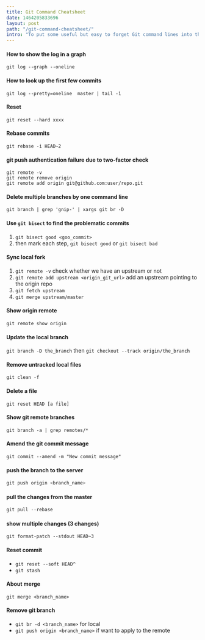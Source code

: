 ```yaml
---
title: Git Command Cheatsheet
date: 1464205833696
layout: post
path: "/git-command-cheatsheet/"
intro: "To put some useful but easy to forget Git command lines into this thread"
---
```


#### How to show the log in a graph

```
git log --graph --oneline
```


#### How to look up the first few commits

```
git log --pretty=oneline  master | tail -1

```

#### Reset

```
git reset --hard xxxx
```

#### Rebase commits
```
git rebase -i HEAD~2
```

#### git push authentication failure due to two-factor check
```
git remote -v 
git remote remove origin 
git remote add origin git@github.com:user/repo.git  
```

#### Delete multiple branches by one command line
`git branch | grep 'gnip-' | xargs git br -D`

#### Use `git bisect` to find the problematic commits
1. `git bisect good <goo_commit>`
2. then mark each step, `git bisect good` or `git bisect bad`

#### Sync local fork

1. `git remote -v` check whether we have an upstream or not
2. `git remote add upstream <origin_git_url>` add an upstream pointing to the origin repo
3. `git fetch upstream`
4. `git merge upstream/master`

#### Show origin remote
`git remote show origin`

#### Update the local branch
`git branch -D the_branch`
then
`git checkout --track origin/the_branch`

#### Remove untracked local files
`git clean -f`
#### Delete a file
`git reset HEAD [a file]`

#### Show git remote branches
`git branch -a | grep remotes/*`

#### Amend the git commit message
`git commit --amend -m "New commit message"`

#### push the branch to the server
```javascript
git push origin <branch_name>

```

#### pull the changes from the master
```javascript
git pull --rebase
```

#### show multiple changes (3 changes)
`git format-patch --stdout HEAD~3`

#### Reset commit
- `git reset --soft HEAD^`
- `git stash`

#### About merge
`git merge <branch_name>`

#### Remove git branch
- `git br -d <branch_name>` for local
- `git push origin <branch_name>` if want to apply to the remote